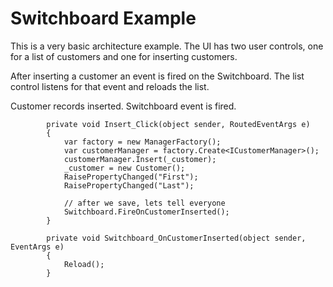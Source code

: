 # Switchboard Example

This is a very basic architecture example. The UI has two user controls, one for a list of customers and one for inserting customers.

After inserting a customer an event is fired on the Switchboard. The list control listens for that event and reloads the list.

Customer records inserted. Switchboard event is fired.
```
        private void Insert_Click(object sender, RoutedEventArgs e)
        {
            var factory = new ManagerFactory();
            var customerManager = factory.Create<ICustomerManager>();
            customerManager.Insert(_customer);
            _customer = new Customer();
            RaisePropertyChanged("First");
            RaisePropertyChanged("Last");

            // after we save, lets tell everyone
            Switchboard.FireOnCustomerInserted();
        }
```


```
        private void Switchboard_OnCustomerInserted(object sender, EventArgs e)
        {
            Reload();
        }
```
